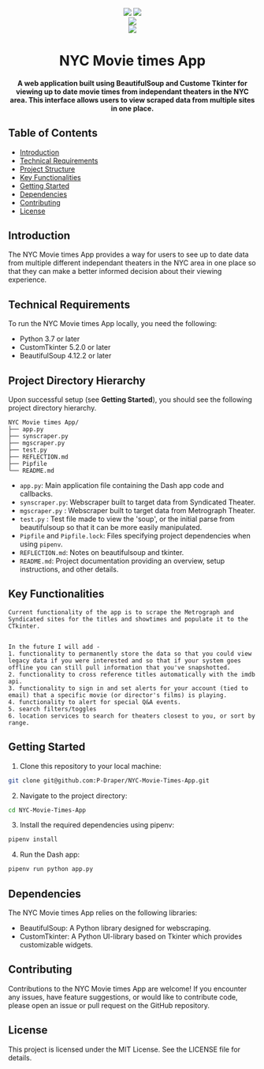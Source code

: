 <p align="center">
    <a href=""><img src="https://img.shields.io/pypi/l/ansicolortags.svg" /></a>
    <a href=""><img src="https://img.shields.io/badge/Maintained%3F-yes-green.svg" /></a>
    <br>
    <a href="https://docs.python.org/3/index.html"><img src="https://img.shields.io/badge/python-%2320232a?style=for-the-badge&logo=python&logoColor=ffdd54" /></a>
    <br>
    <a href=""><img src="https://dtmvamahs40ux.cloudfront.net/gl-academy/course/course-1212-bs.jpg" /></a>

</p>

<h1 align="center"><b>NYC Movie times App</b></h1>
<h4 align="center">A web application built using BeautifulSoup and Custome Tkinter for viewing up to date movie times from independant theaters in the NYC area. This interface allows users to view scraped data from multiple sites in one place. </h4>


## Table of Contents

- [Introduction](#introduction)
- [Technical Requirements](#technical-requirements)
- [Project Structure](#project-structure)
- [Key Functionalities](#key-functionalities)
- [Getting Started](#getting-started)
- [Dependencies](#dependencies)
- [Contributing](#contributing)
- [License](#license)

## Introduction

The NYC Movie times App provides a way for users to see up to date data from multiple different independant theaters in the NYC area in one place so that they can make a better informed decision about their viewing experience.

## Technical Requirements

To run the NYC Movie times App locally, you need the following:

- Python 3.7 or later
- CustomTkinter 5.2.0 or later
- BeautifulSoup 4.12.2 or later

## Project Directory Hierarchy

Upon successful setup (see **Getting Started**), you should see the following project directory hierarchy.

```
NYC Movie times App/
├── app.py
├── synscraper.py
├── mgscraper.py
├── test.py
├── REFLECTION.md
├── Pipfile
└── README.md
```

- `app.py`: Main application file containing the Dash app code and callbacks.
- `synscraper.py`: Webscraper built to target data from Syndicated Theater.
- `mgscraper.py` : Webscraper built to target data from Metrograph Theater.
- `test.py` : Test file made to view the 'soup', or the initial parse from 
    beautifulsoup so that it can be more easily manipulated.
- `Pipfile` and `Pipfile.lock`: Files specifying project dependencies when using `pipenv`.
- `REFLECTION.md`: Notes on beautifulsoup and tkinter.
- `README.md`: Project documentation providing an overview, setup instructions, and other details.

## Key Functionalities

    Current functionality of the app is to scrape the Metrograph and Syndicated sites for the titles and showtimes and populate it to the CTkinter.


    In the future I will add -
    1. functionality to permanently store the data so that you could view legacy data if you were interested and so that if your system goes offline you can still pull information that you've snapshotted.
    2. functionality to cross reference titles automatically with the imdb api.
    3. functionality to sign in and set alerts for your account (tied to email) that a specific movie (or director's films) is playing.
    4. functionality to alert for special Q&A events.
    5. search filters/toggles
    6. location services to search for theaters closest to you, or sort by range.

## Getting Started

1. Clone this repository to your local machine:

```bash
git clone git@github.com:P-Draper/NYC-Movie-Times-App.git
```

2. Navigate to the project directory:

```bash
cd NYC-Movie-Times-App
```

3. Install the required dependencies using pipenv:

```bash
pipenv install
```

4. Run the Dash app:

```bash
pipenv run python app.py
```

## Dependencies

The NYC Movie times App relies on the following libraries:

- BeautifulSoup: A Python library designed for webscraping.
- CustomTkinter: A Python UI-library based on Tkinter which provides customizable widgets.

## Contributing

Contributions to the NYC Movie times App are welcome! If you encounter any issues, have feature suggestions, or would like to contribute code, please open an issue or pull request on the GitHub repository.

## License

This project is licensed under the MIT License. See the LICENSE file for details.
